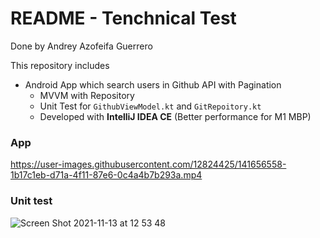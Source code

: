 # README - Tenchnical Test #

Done by Andrey Azofeifa Guerrero

This repository includes

* Android App which search users in Github API with Pagination
    * MVVM with Repository
    * Unit Test for `GithubViewModel.kt` and `GitRepoitory.kt`
    * Developed with **IntelliJ IDEA CE** (Better performance for M1 MBP)

### App ###



https://user-images.githubusercontent.com/12824425/141656558-1b17c1eb-d71a-4f11-87e6-0c4a4b7b293a.mp4




### Unit test ###

![Screen Shot 2021-11-13 at 12 53 48](https://user-images.githubusercontent.com/12824425/141655823-e05f5c2f-9107-4ed3-bf7a-77f3a25a03ad.png)
